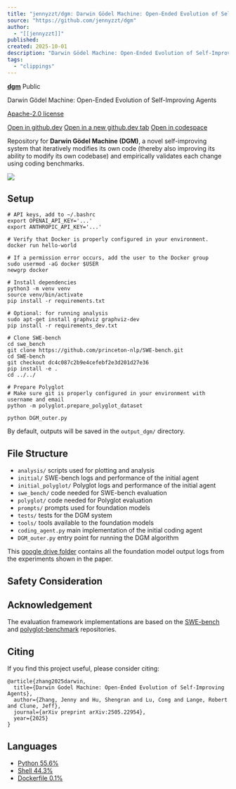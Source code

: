 ```yaml
---
title: "jennyzzt/dgm: Darwin Gödel Machine: Open-Ended Evolution of Self-Improving Agents"
source: "https://github.com/jennyzzt/dgm"
author:
  - "[[jennyzzt]]"
published:
created: 2025-10-01
description: "Darwin Gödel Machine: Open-Ended Evolution of Self-Improving Agents - jennyzzt/dgm"
tags:
  - "clippings"
---
```

**[dgm](https://github.com/jennyzzt/dgm)** Public

Darwin Gödel Machine: Open-Ended Evolution of Self-Improving Agents

[Apache-2.0 license](https://github.com/jennyzzt/dgm/blob/main/LICENSE)

[Open in github.dev](https://github.dev/) [Open in a new github.dev tab](https://github.dev/) [Open in codespace](https://github.com/codespaces/new/jennyzzt/dgm?resume=1)

Repository for **Darwin Gödel Machine (DGM)**, a novel self-improving system that iteratively modifies its own code (thereby also improving its ability to modify its own codebase) and empirically validates each change using coding benchmarks.

[![](https://github.com/jennyzzt/dgm/raw/main/misc/overview.gif)](https://github.com/jennyzzt/dgm/blob/main/misc/overview.gif)

## Setup

```
# API keys, add to ~/.bashrc
export OPENAI_API_KEY='...'
export ANTHROPIC_API_KEY='...'
```
```
# Verify that Docker is properly configured in your environment.
docker run hello-world
 
# If a permission error occurs, add the user to the Docker group
sudo usermod -aG docker $USER
newgrp docker
```
```
# Install dependencies
python3 -m venv venv
source venv/bin/activate
pip install -r requirements.txt

# Optional: for running analysis
sudo apt-get install graphviz graphviz-dev
pip install -r requirements_dev.txt
```
```
# Clone SWE-bench
cd swe_bench
git clone https://github.com/princeton-nlp/SWE-bench.git
cd SWE-bench
git checkout dc4c087c2b9e4cefebf2e3d201d27e36
pip install -e .
cd ../../

# Prepare Polyglot
# Make sure git is properly configured in your environment with username and email
python -m polyglot.prepare_polyglot_dataset
```
```
python DGM_outer.py
```

By default, outputs will be saved in the `output_dgm/` directory.

## File Structure

- `analysis/` scripts used for plotting and analysis
- `initial/` SWE-bench logs and performance of the initial agent
- `initial_polyglot/` Polyglot logs and performance of the initial agent
- `swe_bench/` code needed for SWE-bench evaluation
- `polyglot/` code needed for Polyglot evaluation
- `prompts/` prompts used for foundation models
- `tests/` tests for the DGM system
- `tools/` tools available to the foundation models
- `coding_agent.py` main implementation of the initial coding agent
- `DGM_outer.py` entry point for running the DGM algorithm

This [google drive folder](https://drive.google.com/drive/folders/1Kcu9TbIa9Z50pJ7S6hH9omzzD1pxIYZC?usp=sharing) contains all the foundation model output logs from the experiments shown in the paper.

## Safety Consideration

## Acknowledgement

The evaluation framework implementations are based on the [SWE-bench](https://github.com/swe-bench/SWE-bench) and [polyglot-benchmark](https://github.com/Aider-AI/polyglot-benchmark) repositories.

## Citing

If you find this project useful, please consider citing:

```
@article{zhang2025darwin,
  title={Darwin Godel Machine: Open-Ended Evolution of Self-Improving Agents},
  author={Zhang, Jenny and Hu, Shengran and Lu, Cong and Lange, Robert and Clune, Jeff},
  journal={arXiv preprint arXiv:2505.22954},
  year={2025}
}
```

## Languages

- [Python 55.6%](https://github.com/jennyzzt/dgm/search?l=python)
- [Shell 44.3%](https://github.com/jennyzzt/dgm/search?l=shell)
- [Dockerfile 0.1%](https://github.com/jennyzzt/dgm/search?l=dockerfile)